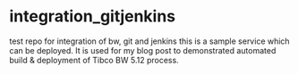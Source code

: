 # integration_gitjenkins
test repo for integration of bw, git and jenkins
this is a sample service which can be deployed.
It is used for my blog post to demonstrated automated build & deployment 
of Tibco BW 5.12 process.
